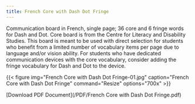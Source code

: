```yaml
---
title: French Core with Dash Dot Fringe
---
```

Communication board in French, single page; 36 core and 6 fringe words for Dash and Dot.  Core board is from the Centre for Literacy and Disability Studies.
This board is meant to be used with direct selection for students who benefit from a limited number of vocabulary items per page due to  language and/or vision ability.
For students who have dedicated communication devices with the core vocabulary, consider adding the fringe vocabulary for Dash and Dot to the device.


{{< figure
img="French Core with Dash Dot Fringe-01.jpg"
caption="French Core with Dash Dot Fringe"
command="Resize"
options="700x" >}}



[Download PDF Document](/PDF/French Core with Dash Dot Fringe.pdf)
